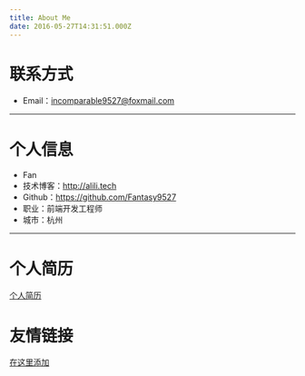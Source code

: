 ```yaml
---
title: About Me
date: 2016-05-27T14:31:51.000Z
---
```


# 联系方式

- Email：incomparable9527@foxmail.com
<!-- - 电  话：15658001769 -->

---

# 个人信息

 - Fan
 - 技术博客：http://alili.tech 
 - Github：https://github.com/Fantasy9527
 - 职业：前端开发工程师
 - 城市：杭州
---

# 个人简历

[个人简历](/about/resume.html)


# 友情链接

[在这里添加](https://github.com/Fantasy9527/alili.tech/blob/Blog/source/about/index.md)